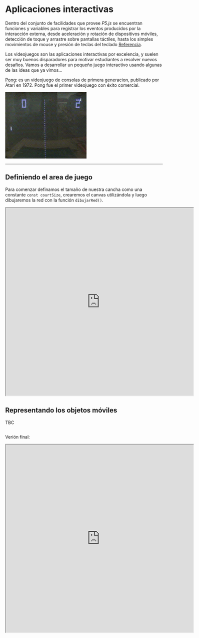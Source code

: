 # Aplicaciones interactivas

Dentro del conjunto de facilidades que provee *P5.js* se encuentran funciones y variables para registrar los eventos producidos por la interacción externa, desde aceleración y rotación de dispositivos móviles, detección de toque y arrastre sobre pantallas táctiles, hasta los simples movimientos de mouse y presión de teclas del teclado [Referencia](https://p5js.org/reference/#Events).

Los videojuegos son las aplicaciones interactivas por excelencia, y suelen ser muy buenos disparadores para motivar estudiantes a resolver nuevos desafios. Vamos a desarrollar un pequeño juego interactivo usando algunas de las ideas que ya vimos...

[Pong](https://es.wikipedia.org/wiki/Pong): es un videojuego de consolas de primera generacion, publicado por Atari en 1972. Pong fue el primer videojuego con éxito comercial.

<!-- La idea del juego es muy simple: dos jugadores controlan paletas y deben tratar de atajar/golpear la pelota evitando que esta toque el limite de la cancha que está a sus espaldas; si la pelota toca el limite que está detras de la paleta, el contrario anota un punto.-->

![imagen pong .center](img/PongGame.gif)

-------------------------------------------------------------------------------

## Definiendo el area de juego

Para comenzar definamos el tamaño de nuestra cancha como una constante `const courtSize`, crearemos el canvas utilizándola y luego dibujaremos la red con la función `dibujarRed()`.

<iframe src="https://editor.p5js.org/gastonscilingoDC/sketches/WEus676AV" width="600" height="600"></iframe>

## Representando los objetos móviles


TBC

## 


Verión final:
<iframe src="https://editor.p5js.org/gastonscilingoDC/full/LPdkOm2zq" width="600" height="600"></iframe> 